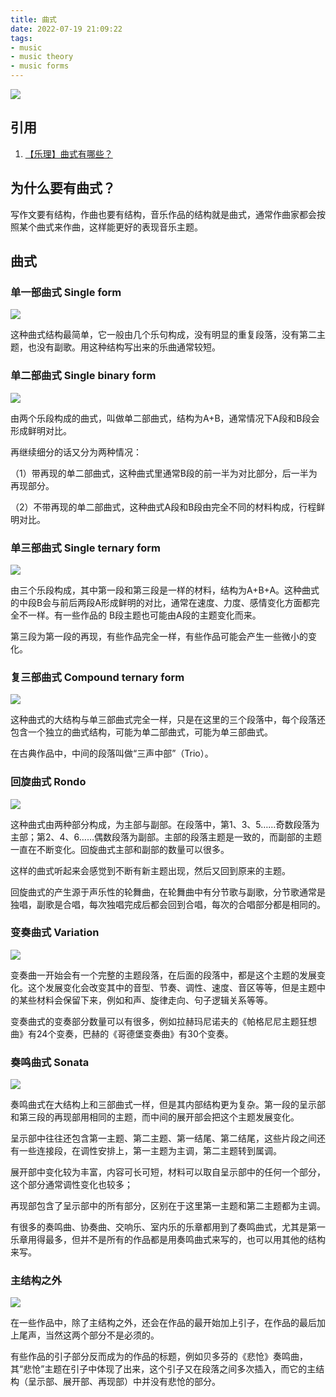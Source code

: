 ```yaml
---
title: 曲式
date: 2022-07-19 21:09:22
tags:
- music
- music theory
- music forms
---
```

![](/images/chorus1.jpg)
## 引用
1. [【乐理】曲式有哪些？](https://zhuanlan.zhihu.com/p/105006862)

## 为什么要有曲式？
写作文要有结构，作曲也要有结构，音乐作品的结构就是曲式，通常作曲家都会按照某个曲式来作曲，这样能更好的表现音乐主题。

## 曲式
### 单一部曲式 Single form
![](/images/single_form.jpg)

这种曲式结构最简单，它一般由几个乐句构成，没有明显的重复段落，没有第二主题，也没有副歌。用这种结构写出来的乐曲通常较短。

### 单二部曲式 Single binary form
![](/images/single_binary_form.jpg)

由两个乐段构成的曲式，叫做单二部曲式，结构为A+B，通常情况下A段和B段会形成鲜明对比。

再继续细分的话又分为两种情况：

（1）带再现的单二部曲式，这种曲式里通常B段的前一半为对比部分，后一半为再现部分。

（2）不带再现的单二部曲式，这种曲式A段和B段由完全不同的材料构成，行程鲜明对比。

### 单三部曲式 Single ternary form
![](/images/single_ternary_form.jpg)

由三个乐段构成，其中第一段和第三段是一样的材料，结构为A+B+A。这种曲式的中段B会与前后两段A形成鲜明的对比，通常在速度、力度、感情变化方面都完全不一样。有一些作品的 B段主题也可能由A段的主题变化而来。

第三段为第一段的再现，有些作品完全一样，有些作品可能会产生一些微小的变化。

### 复三部曲式 Compound ternary form
![](/images/compound_ternary_form.jpg)

这种曲式的大结构与单三部曲式完全一样，只是在这里的三个段落中，每个段落还包含一个独立的曲式结构，可能为单二部曲式，可能为单三部曲式。

在古典作品中，中间的段落叫做“三声中部”（Trio）。

### 回旋曲式 Rondo
![](/images/rondo.jpg)

这种曲式由两种部分构成，为主部与副部。在段落中，第1、3、5……奇数段落为主部；第2、4、6……偶数段落为副部。主部的段落主题是一致的，而副部的主题一直在不断变化。回旋曲式主部和副部的数量可以很多。

这样的曲式听起来会感觉到不断有新主题出现，然后又回到原来的主题。

回旋曲式的产生源于声乐性的轮舞曲，在轮舞曲中有分节歌与副歌，分节歌通常是独唱，副歌是合唱，每次独唱完成后都会回到合唱，每次的合唱部分都是相同的。

### 变奏曲式 Variation
![](/images/variation.jpg)

变奏曲一开始会有一个完整的主题段落，在后面的段落中，都是这个主题的发展变化。这个发展变化会改变其中的音型、节奏、调性、速度、音区等等，但是主题中的某些材料会保留下来，例如和声、旋律走向、句子逻辑关系等等。

变奏曲式的变奏部分数量可以有很多，例如拉赫玛尼诺夫的《帕格尼尼主题狂想曲》有24个变奏，巴赫的《哥德堡变奏曲》有30个变奏。

### 奏鸣曲式 Sonata
![](/images/sonata.jpg)

奏鸣曲式在大结构上和三部曲式一样，但是其内部结构更为复杂。第一段的呈示部和第三段的再现部用相同的主题，而中间的展开部会把这个主题发展变化。

呈示部中往往还包含第一主题、第二主题、第一结尾、第二结尾，这些片段之间还有一些连接段，在调性安排上，第一主题为主调，第二主题转到属调。

展开部中变化较为丰富，内容可长可短，材料可以取自呈示部中的任何一个部分，这个部分通常调性变化也较多；

再现部包含了呈示部中的所有部分，区别在于这里第一主题和第二主题都为主调。

有很多的奏鸣曲、协奏曲、交响乐、室内乐的乐章都用到了奏鸣曲式，尤其是第一乐章用得最多，但并不是所有的作品都是用奏鸣曲式来写的，也可以用其他的结构来写。

### 主结构之外
![](/images/out_of_main.jpg)

在一些作品中，除了主结构之外，还会在作品的最开始加上引子，在作品的最后加上尾声，当然这两个部分不是必须的。

有些作品的引子部分反而成为的作品的标题，例如贝多芬的《悲怆》奏鸣曲，其“悲怆”主题在引子中体现了出来，这个引子又在段落之间多次插入，而它的主结构（呈示部、展开部、再现部）中并没有悲怆的部分。
